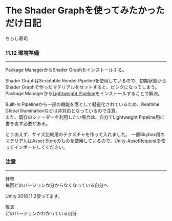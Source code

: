# The Shader Graphを使ってみたかっただけ日記

ちらし寿司


### 11.12 環境準備 
***

Package ManagerからShader Graphをインストールする。

Shader GraphはScriptable Render Pipelineを使用しているので、初期状態からShader Graphで作ったマテリアルをセットすると、ピンクになってしまう。   
Package Managerから[Lightweight Pipeline](https://blogs.unity3d.com/2018/02/21/the-lightweight-render-pipeline-optimizing-real-time-performance/])をインストールすることで解決。

Built-In Pipelineから一部の機能を落として軽量化されているため、Realtime Global Illuminationなどは非対応となっているので注意。  
また、既存のシェーダーを利用したい場合は、自分でLightweight Pipeline用に書き直す必要がある。

とりあえず、サイズ比較用のテクスチャを作って入れました。
一部Skybox用のマテリアルはAsset Storeのものを使用しているので、[Unity-AssetRequest](http://tsubakit1.hateblo.jp/entry/2015/07/29/073000)を使ってインポートしてください。

### 注意
--- 
拝啓  
毎回どのバージョンか分からなくなっている自分へ

Unity 2018.11.2使ってます。

敬具  
どのバージョンかわかっている自分